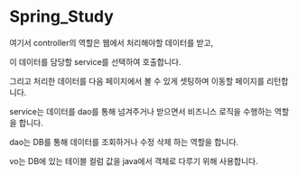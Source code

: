 # Spring_Study

여기서 controller의 역할은 웹에서 처리해야할 데이터를 받고, 

이 데이터를 담당할 service를 선택하여 호출합니다.

그리고 처리한 데이터를 다음 페이지에서 볼 수 있게 셋팅하며 이동할 페이지를 리턴합니다.

service는 데이터를 dao를 통해 넘겨주거나 받으면서 비즈니스 로직을 수행하는 역할을 합니다.

dao는 DB를 통해 데이터를 조회하거나 수정 삭제 하는 역할을 합니다.

vo는 DB에 있는 테이블 컬럼 값을 java에서 객체로 다루기 위해 사용합니다.
